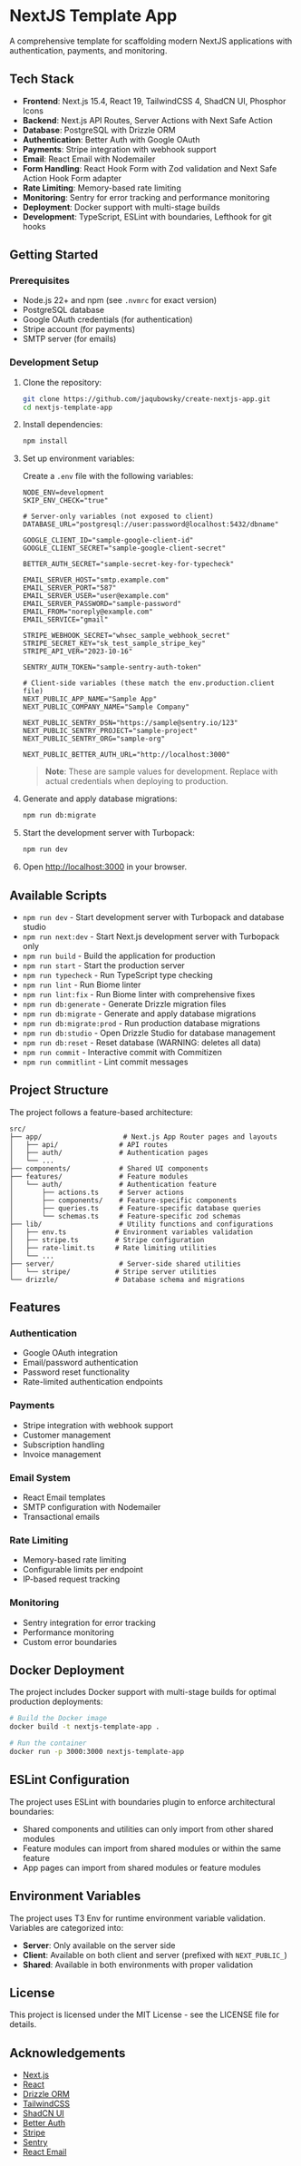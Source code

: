 # NextJS Template App

A comprehensive template for scaffolding modern NextJS applications with authentication, payments, and monitoring.

## Tech Stack

- **Frontend**: Next.js 15.4, React 19, TailwindCSS 4, ShadCN UI, Phosphor Icons
- **Backend**: Next.js API Routes, Server Actions with Next Safe Action
- **Database**: PostgreSQL with Drizzle ORM
- **Authentication**: Better Auth with Google OAuth
- **Payments**: Stripe integration with webhook support
- **Email**: React Email with Nodemailer
- **Form Handling**: React Hook Form with Zod validation and Next Safe Action Hook Form adapter
- **Rate Limiting**: Memory-based rate limiting
- **Monitoring**: Sentry for error tracking and performance monitoring
- **Deployment**: Docker support with multi-stage builds
- **Development**: TypeScript, ESLint with boundaries, Lefthook for git hooks

## Getting Started

### Prerequisites

- Node.js 22+ and npm (see `.nvmrc` for exact version)
- PostgreSQL database
- Google OAuth credentials (for authentication)
- Stripe account (for payments)
- SMTP server (for emails)

### Development Setup

1. Clone the repository:

   ```bash
   git clone https://github.com/jaqubowsky/create-nextjs-app.git
   cd nextjs-template-app
   ```

2. Install dependencies:

   ```bash
   npm install
   ```

3. Set up environment variables:

   Create a `.env` file with the following variables:

   ```env
   NODE_ENV=development
   SKIP_ENV_CHECK="true"

   # Server-only variables (not exposed to client)
   DATABASE_URL="postgresql://user:password@localhost:5432/dbname"

   GOOGLE_CLIENT_ID="sample-google-client-id"
   GOOGLE_CLIENT_SECRET="sample-google-client-secret"

   BETTER_AUTH_SECRET="sample-secret-key-for-typecheck"

   EMAIL_SERVER_HOST="smtp.example.com"
   EMAIL_SERVER_PORT="587"
   EMAIL_SERVER_USER="user@example.com"
   EMAIL_SERVER_PASSWORD="sample-password"
   EMAIL_FROM="noreply@example.com"
   EMAIL_SERVICE="gmail"

   STRIPE_WEBHOOK_SECRET="whsec_sample_webhook_secret"
   STRIPE_SECRET_KEY="sk_test_sample_stripe_key"
   STRIPE_API_VER="2023-10-16"

   SENTRY_AUTH_TOKEN="sample-sentry-auth-token"

   # Client-side variables (these match the env.production.client file)
   NEXT_PUBLIC_APP_NAME="Sample App"
   NEXT_PUBLIC_COMPANY_NAME="Sample Company"

   NEXT_PUBLIC_SENTRY_DSN="https://sample@sentry.io/123"
   NEXT_PUBLIC_SENTRY_PROJECT="sample-project"
   NEXT_PUBLIC_SENTRY_ORG="sample-org"

   NEXT_PUBLIC_BETTER_AUTH_URL="http://localhost:3000"
   ```

   > **Note**: These are sample values for development. Replace with actual credentials when deploying to production.

4. Generate and apply database migrations:

   ```bash
   npm run db:migrate
   ```

5. Start the development server with Turbopack:

   ```bash
   npm run dev
   ```

6. Open [http://localhost:3000](http://localhost:3000) in your browser.

## Available Scripts

- `npm run dev` - Start development server with Turbopack and database studio
- `npm run next:dev` - Start Next.js development server with Turbopack only
- `npm run build` - Build the application for production
- `npm run start` - Start the production server
- `npm run typecheck` - Run TypeScript type checking
- `npm run lint` - Run Biome linter
- `npm run lint:fix` - Run Biome linter with comprehensive fixes
- `npm run db:generate` - Generate Drizzle migration files
- `npm run db:migrate` - Generate and apply database migrations
- `npm run db:migrate:prod` - Run production database migrations
- `npm run db:studio` - Open Drizzle Studio for database management
- `npm run db:reset` - Reset database (WARNING: deletes all data)
- `npm run commit` - Interactive commit with Commitizen
- `npm run commitlint` - Lint commit messages

## Project Structure

The project follows a feature-based architecture:

```
src/
├── app/                    # Next.js App Router pages and layouts
│   ├── api/               # API routes
│   ├── auth/              # Authentication pages
│   └── ...
├── components/            # Shared UI components
├── features/              # Feature modules
│   └── auth/              # Authentication feature
│       ├── actions.ts     # Server actions
│       ├── components/    # Feature-specific components
│       ├── queries.ts     # Feature-specific database queries
│       └── schemas.ts     # Feature-specific zod schemas
├── lib/                   # Utility functions and configurations
│   ├── env.ts            # Environment variables validation
│   ├── stripe.ts         # Stripe configuration
│   ├── rate-limit.ts     # Rate limiting utilities
│   └── ...
├── server/                # Server-side shared utilities
│   └── stripe/           # Stripe server utilities
└── drizzle/              # Database schema and migrations
```

## Features

### Authentication

- Google OAuth integration
- Email/password authentication
- Password reset functionality
- Rate-limited authentication endpoints

### Payments

- Stripe integration with webhook support
- Customer management
- Subscription handling
- Invoice management

### Email System

- React Email templates
- SMTP configuration with Nodemailer
- Transactional emails

### Rate Limiting

- Memory-based rate limiting
- Configurable limits per endpoint
- IP-based request tracking

### Monitoring

- Sentry integration for error tracking
- Performance monitoring
- Custom error boundaries

## Docker Deployment

The project includes Docker support with multi-stage builds for optimal production deployments:

```bash
# Build the Docker image
docker build -t nextjs-template-app .

# Run the container
docker run -p 3000:3000 nextjs-template-app
```

## ESLint Configuration

The project uses ESLint with boundaries plugin to enforce architectural boundaries:

- Shared components and utilities can only import from other shared modules
- Feature modules can import from shared modules or within the same feature
- App pages can import from shared modules or feature modules

## Environment Variables

The project uses T3 Env for runtime environment variable validation. Variables are categorized into:

- **Server**: Only available on the server side
- **Client**: Available on both client and server (prefixed with `NEXT_PUBLIC_`)
- **Shared**: Available in both environments with proper validation

## License

This project is licensed under the MIT License - see the LICENSE file for details.

## Acknowledgements

- [Next.js](https://nextjs.org/)
- [React](https://react.dev/)
- [Drizzle ORM](https://orm.drizzle.team/)
- [TailwindCSS](https://tailwindcss.com/)
- [ShadCN UI](https://ui.shadcn.com/)
- [Better Auth](https://better-auth.dev/)
- [Stripe](https://stripe.com/)
- [Sentry](https://sentry.io/)
- [React Email](https://react.email/)
